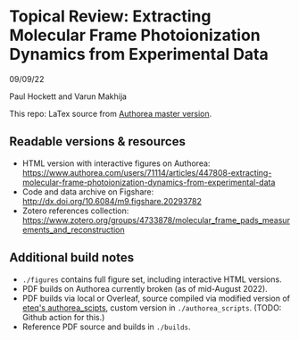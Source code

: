 # Topical Review: Extracting Molecular Frame Photoionization Dynamics from Experimental Data
09/09/22

Paul Hockett and Varun Makhija

This repo: LaTex source from [Authorea master version](https://www.authorea.com/users/71114/articles/447808-extracting-molecular-frame-photoionization-dynamics-from-experimental-data).

## Readable versions & resources

- HTML version with interactive figures on Authorea: https://www.authorea.com/users/71114/articles/447808-extracting-molecular-frame-photoionization-dynamics-from-experimental-data
- Code and data archive on Figshare: http://dx.doi.org/10.6084/m9.figshare.20293782
- Zotero references collection: https://www.zotero.org/groups/4733878/molecular_frame_pads_measurements_and_reconstruction

## Additional build notes

- `./figures` contains full figure set, including interactive HTML versions.
- PDF builds on Authorea currently broken (as of mid-August 2022).
- PDF builds via local or Overleaf, source compiled via modified version of [eteq's authorea_scipts](https://github.com/eteq/authorea-scripts), custom version in `./authorea_scripts`. (TODO: Github action for this.)
- Reference PDF source and builds in `./builds`.

